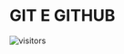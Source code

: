 # GIT E GITHUB

![visitors](https://visitor-badge.glitch.me/badge?page_id=Devgeeknerd.git-e-github-full-stack "Total de Visitas")
